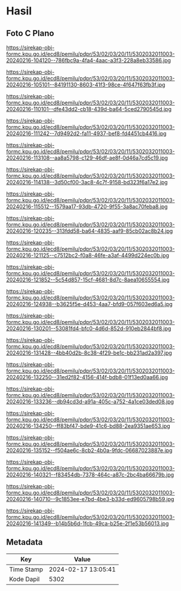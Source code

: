 # Hasil

## Foto C Plano

https://sirekap-obj-formc.kpu.go.id/ecd8/pemilu/pdpr/53/02/03/20/11/5302032011003-20240216-104120--786fbc9a-4fa4-4aac-a3f3-228a8eb33586.jpg

https://sirekap-obj-formc.kpu.go.id/ecd8/pemilu/pdpr/53/02/03/20/11/5302032011003-20240216-105101--84191130-8603-41f3-98ce-4f647f63fb3f.jpg

https://sirekap-obj-formc.kpu.go.id/ecd8/pemilu/pdpr/53/02/03/20/11/5302032011003-20240216-110101--dfe43dd2-cb18-439d-ba64-5ced2790545d.jpg

https://sirekap-obj-formc.kpu.go.id/ecd8/pemilu/pdpr/53/02/03/20/11/5302032011003-20240216-111242--7d9492d2-fa11-4937-bef8-fd4451cb4416.jpg

https://sirekap-obj-formc.kpu.go.id/ecd8/pemilu/pdpr/53/02/03/20/11/5302032011003-20240216-113108--aa8a5798-c129-46df-ae8f-0d46a7cd5c19.jpg

https://sirekap-obj-formc.kpu.go.id/ecd8/pemilu/pdpr/53/02/03/20/11/5302032011003-20240216-114138--3d50cf00-3ac8-4c7f-9158-bd323f6a17e2.jpg

https://sirekap-obj-formc.kpu.go.id/ecd8/pemilu/pdpr/53/02/03/20/11/5302032011003-20240216-115512--1579aa17-93db-4720-9f55-3a8ac70feba8.jpg

https://sirekap-obj-formc.kpu.go.id/ecd8/pemilu/pdpr/53/02/03/20/11/5302032011003-20240216-120235--313fdd58-ba64-4835-aaf9-85cb02ac8b24.jpg

https://sirekap-obj-formc.kpu.go.id/ecd8/pemilu/pdpr/53/02/03/20/11/5302032011003-20240216-121125--c7512bc2-f0a8-46fe-a3af-4499d224ec0b.jpg

https://sirekap-obj-formc.kpu.go.id/ecd8/pemilu/pdpr/53/02/03/20/11/5302032011003-20240216-121852--5c54d857-15cf-4681-8d7c-8aea10655554.jpg

https://sirekap-obj-formc.kpu.go.id/ecd8/pemilu/pdpr/53/02/03/20/11/5302032011003-20240216-124938--b3625f5e-d453-4aa7-bfd9-057f603ed6a5.jpg

https://sirekap-obj-formc.kpu.go.id/ecd8/pemilu/pdpr/53/02/03/20/11/5302032011003-20240216-130201--53081fd4-bfc0-4d6d-852d-910eb2844bf8.jpg

https://sirekap-obj-formc.kpu.go.id/ecd8/pemilu/pdpr/53/02/03/20/11/5302032011003-20240216-131428--4bb40d2b-8c38-4f29-be1c-bb231ad2a397.jpg

https://sirekap-obj-formc.kpu.go.id/ecd8/pemilu/pdpr/53/02/03/20/11/5302032011003-20240216-132250--31ed2f82-4156-414f-bdb8-01f13ed0aa66.jpg

https://sirekap-obj-formc.kpu.go.id/ecd8/pemilu/pdpr/53/02/03/20/11/5302032011003-20240216-133236--db94cd3d-a91a-405c-a752-4a1ce03ded08.jpg

https://sirekap-obj-formc.kpu.go.id/ecd8/pemilu/pdpr/53/02/03/20/11/5302032011003-20240216-134250--ff83bf47-bde9-41c6-bd88-2ea9351ae653.jpg

https://sirekap-obj-formc.kpu.go.id/ecd8/pemilu/pdpr/53/02/03/20/11/5302032011003-20240216-135152--f504ae6c-8cb2-4b0a-9fdc-06687023887e.jpg

https://sirekap-obj-formc.kpu.go.id/ecd8/pemilu/pdpr/53/02/03/20/11/5302032011003-20240216-140321--f83454db-7378-464c-a87c-2bc4ba66679b.jpg

https://sirekap-obj-formc.kpu.go.id/ecd8/pemilu/pdpr/53/02/03/20/11/5302032011003-20240216-140710--9c1853ee-e7bd-4be3-b33d-ed9605798b59.jpg

https://sirekap-obj-formc.kpu.go.id/ecd8/pemilu/pdpr/53/02/03/20/11/5302032011003-20240216-141349--b14b5b6d-1fcb-49ca-b25e-2f1e53b56013.jpg


## Metadata

| Key        | Value               |
| ---------- | ------------------- |
| Time Stamp | 2024-02-17 13:05:41 |
| Kode Dapil | 5302                |



